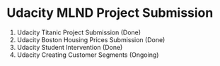 # Udacity MLND Project Submission

1. Udacity Titanic Project Submission (Done)
2. Udacity Boston Housing Prices Submission (Done)
3. Udacity Student Intervention (Done)
4. Udacity Creating Customer Segments (Ongoing)
